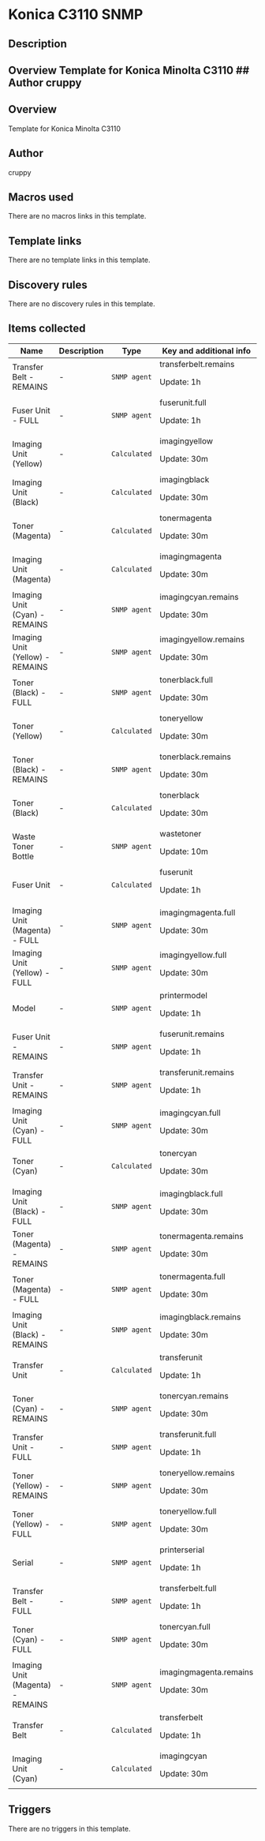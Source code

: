 # Konica C3110 SNMP

## Description

## Overview Template for Konica Minolta C3110 ## Author cruppy 

## Overview

Template for Konica Minolta C3110



## Author

cruppy

## Macros used

There are no macros links in this template.

## Template links

There are no template links in this template.

## Discovery rules

There are no discovery rules in this template.

## Items collected

|Name|Description|Type|Key and additional info|
|----|-----------|----|----|
|Transfer Belt - REMAINS|<p>-</p>|`SNMP agent`|transferbelt.remains<p>Update: 1h</p>|
|Fuser Unit - FULL|<p>-</p>|`SNMP agent`|fuserunit.full<p>Update: 1h</p>|
|Imaging Unit (Yellow)|<p>-</p>|`Calculated`|imagingyellow<p>Update: 30m</p>|
|Imaging Unit (Black)|<p>-</p>|`Calculated`|imagingblack<p>Update: 30m</p>|
|Toner (Magenta)|<p>-</p>|`Calculated`|tonermagenta<p>Update: 30m</p>|
|Imaging Unit (Magenta)|<p>-</p>|`Calculated`|imagingmagenta<p>Update: 30m</p>|
|Imaging Unit (Cyan) - REMAINS|<p>-</p>|`SNMP agent`|imagingcyan.remains<p>Update: 30m</p>|
|Imaging Unit (Yellow) - REMAINS|<p>-</p>|`SNMP agent`|imagingyellow.remains<p>Update: 30m</p>|
|Toner (Black) - FULL|<p>-</p>|`SNMP agent`|tonerblack.full<p>Update: 30m</p>|
|Toner (Yellow)|<p>-</p>|`Calculated`|toneryellow<p>Update: 30m</p>|
|Toner (Black) - REMAINS|<p>-</p>|`SNMP agent`|tonerblack.remains<p>Update: 30m</p>|
|Toner (Black)|<p>-</p>|`Calculated`|tonerblack<p>Update: 30m</p>|
|Waste Toner Bottle|<p>-</p>|`SNMP agent`|wastetoner<p>Update: 10m</p>|
|Fuser Unit|<p>-</p>|`Calculated`|fuserunit<p>Update: 1h</p>|
|Imaging Unit (Magenta) - FULL|<p>-</p>|`SNMP agent`|imagingmagenta.full<p>Update: 30m</p>|
|Imaging Unit (Yellow) - FULL|<p>-</p>|`SNMP agent`|imagingyellow.full<p>Update: 30m</p>|
|Model|<p>-</p>|`SNMP agent`|printermodel<p>Update: 1h</p>|
|Fuser Unit - REMAINS|<p>-</p>|`SNMP agent`|fuserunit.remains<p>Update: 1h</p>|
|Transfer Unit - REMAINS|<p>-</p>|`SNMP agent`|transferunit.remains<p>Update: 1h</p>|
|Imaging Unit (Cyan) - FULL|<p>-</p>|`SNMP agent`|imagingcyan.full<p>Update: 30m</p>|
|Toner (Cyan)|<p>-</p>|`Calculated`|tonercyan<p>Update: 30m</p>|
|Imaging Unit (Black) - FULL|<p>-</p>|`SNMP agent`|imagingblack.full<p>Update: 30m</p>|
|Toner (Magenta) - REMAINS|<p>-</p>|`SNMP agent`|tonermagenta.remains<p>Update: 30m</p>|
|Toner (Magenta) - FULL|<p>-</p>|`SNMP agent`|tonermagenta.full<p>Update: 30m</p>|
|Imaging Unit (Black) - REMAINS|<p>-</p>|`SNMP agent`|imagingblack.remains<p>Update: 30m</p>|
|Transfer Unit|<p>-</p>|`Calculated`|transferunit<p>Update: 1h</p>|
|Toner (Cyan) - REMAINS|<p>-</p>|`SNMP agent`|tonercyan.remains<p>Update: 30m</p>|
|Transfer Unit - FULL|<p>-</p>|`SNMP agent`|transferunit.full<p>Update: 1h</p>|
|Toner (Yellow) - REMAINS|<p>-</p>|`SNMP agent`|toneryellow.remains<p>Update: 30m</p>|
|Toner (Yellow) - FULL|<p>-</p>|`SNMP agent`|toneryellow.full<p>Update: 30m</p>|
|Serial|<p>-</p>|`SNMP agent`|printerserial<p>Update: 1h</p>|
|Transfer Belt - FULL|<p>-</p>|`SNMP agent`|transferbelt.full<p>Update: 1h</p>|
|Toner (Cyan) - FULL|<p>-</p>|`SNMP agent`|tonercyan.full<p>Update: 30m</p>|
|Imaging Unit (Magenta) - REMAINS|<p>-</p>|`SNMP agent`|imagingmagenta.remains<p>Update: 30m</p>|
|Transfer Belt|<p>-</p>|`Calculated`|transferbelt<p>Update: 1h</p>|
|Imaging Unit (Cyan)|<p>-</p>|`Calculated`|imagingcyan<p>Update: 30m</p>|
## Triggers

There are no triggers in this template.

